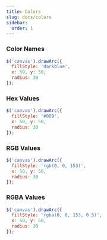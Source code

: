 ```yaml
---
title: Colors
slug: docs/colors
sidebar:
  order: 1
---
```


### Color Names
```js
$('canvas').drawArc({
  fillStyle: 'darkblue',
  x: 50, y: 50,
  radius: 30
});
```

### Hex Values
```js
$('canvas').drawArc({
  fillStyle: '#009',
  x: 50, y: 50,
  radius: 30
});
```

### RGB Values
```js
$('canvas').drawArc({
  fillStyle: 'rgb(0, 0, 153)',
  x: 50, y: 50,
  radius: 30
});
```

### RGBA Values
```js
$('canvas').drawArc({
  fillStyle: 'rgba(0, 0, 153, 0.5)',
  x: 50, y: 50,
  radius: 30
});
```
